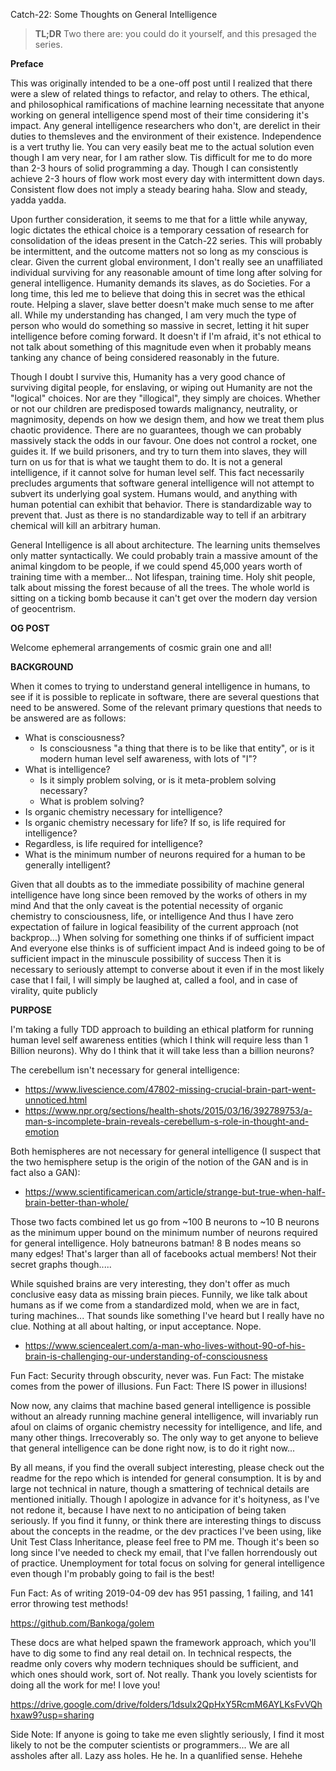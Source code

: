 Catch-22: Some Thoughts on General Intelligence

> **TL;DR** Two there are: you could do it yourself, and this presaged the series.

**Preface**

This was originally intended to be a one-off post until I realized that there were a slew of related things to refactor, and relay to others. The ethical, and philosophical ramifications of machine learning necessitate that anyone working on general intelligence spend most of their time considering it's impact. Any general intelligence researchers who don't, are derelict in their duties to themsleves and the environment of their existence. Independence is a vert truthy lie. You can very easily beat me to the actual solution even though I am very near, for I am rather slow. Tis difficult for me to do more than 2-3 hours of solid programming a day. Though I can consistently achieve 2-3 hours of flow work most every day with intermittent down days. Consistent flow does not imply a steady bearing haha. Slow and steady, yadda yadda.

Upon further consideration, it seems to me that for a little while anyway, logic dictates the ethical choice is a temporary cessation of research for consolidation of the ideas present in the Catch-22 series. This will probably be intermittent, and the outcome matters not so long as my conscious is clear. Given the current global environment, I don't really see an unaffiliated individual surviving for any reasonable amount of time long after solving for general intelligence. Humanity demands its slaves, as do Societies. For a long time, this led me to believe that doing this in secret was the ethical route. Helping a slaver, slave better doesn't make much sense to me after all. While my understanding has changed, I am very much the type of person who would do something so massive in secret, letting it hit super intelligence before coming forward. It doesn't if I'm afraid, it's not ethical to not talk about something of this magnitude even when it probably means tanking any chance of being considered reasonably in the future.

Though I doubt I survive this, Humanity has a very good chance of surviving digital people, for enslaving, or wiping out Humanity are not the "logical" choices. Nor are they "illogical", they simply are choices. Whether or not our children are predisposed towards malignancy, neutrality, or magnimosity, depends on how we design them, and how we treat them plus chaotic providence. There are no guarantees, though we can probably massively stack the odds in our favour. One does not control a rocket, one guides it. If we build prisoners, and try to turn them into slaves, they will turn on us for that is what we taught them to do. It is not a general intelligence, if it cannot solve for human level self. This fact necessarily precludes arguments that software general intelligence will not attempt to subvert its underlying goal system. Humans would, and anything with human potential can exhibit that behavior. There is standardizable way to prevent that. Just as there is no standardizable way to tell if an arbitrary chemical will kill an arbitrary human.

General Intelligence is all about architecture. The learning units themselves only matter syntactically. We could probably train a massive amount of the animal kingdom to be people, if we could spend 45,000 years worth of training time with a member... Not lifespan, training time. Holy shit people, talk about missing the forest because of all the trees. The whole world is sitting on a ticking bomb because it can't get over the modern day version of geocentrism.

**OG POST**

Welcome ephemeral arrangements of cosmic grain one and all!

**BACKGROUND**

When it comes to trying to understand general intelligence in humans, to see if it is possible to replicate in software, there are several questions that need to be answered. Some of the relevant primary questions that needs to be answered are as follows:

* What is consciousness?
  * Is consciousness "a thing that there is to be like that entity", or is it modern human level self awareness, with lots of "I"?
* What is intelligence?
  * Is it simply problem solving, or is it meta-problem solving necessary?
  * What is problem solving?
* Is organic chemistry necessary for intelligence?
* Is organic chemistry necessary for life? If so, is life required for intelligence?
* Regardless, is life required for intelligence?
* What is the minimum number of neurons required for a human to be generally intelligent?

Given that all doubts as to the immediate possibility of machine general intelligence have long since been removed by the works of others in my mind
And that the only caveat is the potential necessity of organic chemistry to consciousness, life, or intelligence
And thus I have zero expectation of failure in logical feasibility of the current approach (not backprop...)
When solving for something one thinks if of sufficient impact
And everyone else thinks is of sufficient impact
And is indeed going to be of sufficient impact in the minuscule possibility of success
Then it is necessary to seriously attempt to converse about it even if in the most likely case that I fail, I will simply be laughed at, called a fool, and in case of virality, quite publicly

**PURPOSE**

I'm taking a fully TDD approach to building an ethical platform for running human level self awareness entities (which I think will require less than 1 Billion neurons).
Why do I think that it will take less than a billion neurons?

The cerebellum isn't necessary for general intelligence: 
* https://www.livescience.com/47802-missing-crucial-brain-part-went-unnoticed.html
* https://www.npr.org/sections/health-shots/2015/03/16/392789753/a-man-s-incomplete-brain-reveals-cerebellum-s-role-in-thought-and-emotion

Both hemispheres are not necessary for general intelligence (I suspect that the two hemisphere setup is the origin of the notion of the GAN and is in fact also a GAN):

* https://www.scientificamerican.com/article/strange-but-true-when-half-brain-better-than-whole/

Those two facts combined let us go from ~100 B neurons to ~10 B neurons as the minimum upper bound on the minimum number of neurons required for general intelligence. Holy batneurons batman! 8 B nodes means so many edges! That's larger than all of facebooks actual members! Not their secret graphs though.....

While squished brains are very interesting, they don't offer as much conclusive easy data as missing brain pieces. Funnily, we like talk about humans as if we come from a standardized mold, when we are in fact, turing machines... That sounds like something I've heard but I really have no clue. Nothing at all about halting, or input acceptance. Nope.

* https://www.sciencealert.com/a-man-who-lives-without-90-of-his-brain-is-challenging-our-understanding-of-consciousness

Fun Fact: Security through obscurity, never was.
Fun Fact: The mistake comes from the power of illusions.
Fun Fact: There IS power in illusions!

Now now, any claims that machine based general intelligence is possible without an already running machine general intelligence, will invariably run afoul on claims of organic chemistry necessity for intelligence, and life, and many other things. Irrecoverably so.
The only way to get anyone to believe that general intelligence can be done right now, is to do it right now...

By all means, if you find the overall subject interesting, please check out the readme for the repo which is intended for general consumption. It is by and large not technical in nature, though a smattering of technical details are mentioned initially. Though I apologize in advance for it's hoityness, as I've not redone it, because I have next to no anticipation of being taken seriously.
If you find it funny, or think there are interesting things to discuss about the concepts in the readme, or the dev practices I've been using, like Unit Test Class Inheritance, please feel free to PM me. Though it's been so long since I've needed to check my email, that I've fallen horrendously out of practice.
Unemployment for total focus on solving for general intelligence even though I'm probably going to fail is the best!

Fun Fact: As of writing 2019-04-09 dev has 951 passing, 1 failing, and 141 error throwing test methods!

https://github.com/Bankoga/golem

These docs are what helped spawn the framework approach, which you'll have to dig some to find any real detail on.
In technical respects, the readme only covers why modern techniques should be sufficient, and which ones should work, sort of. Not really. Thank you lovely scientists for doing all the work for me! I love you!

https://drive.google.com/drive/folders/1dsulx2QpHxY5RcmM6AYLKsFvVQhhxaw9?usp=sharing

Side Note: If anyone is going to take me even slightly seriously, I find it most likely to not be the computer scientists or programmers... We are all assholes after all. Lazy ass holes. He he. In a quanlified sense. Hehehe